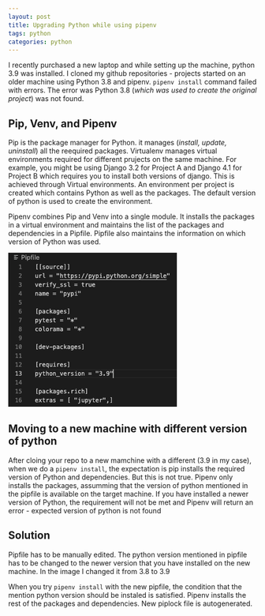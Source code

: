 ```yaml
---
layout: post
title: Upgrading Python while using pipenv
tags: python
categories: python
---
```


I recently purchased a new laptop and while setting up the machine, python 3.9 was installed. I cloned my github repositories - projects started on an older machine using Python 3.8 and pipenv. ```pipenv install``` command failed with errors. The error was Python 3.8 (*which was used to create the original project*) was not found.

## Pip, Venv,  and Pipenv

Pip is the package manager for Python. it manages (*install, update, uninstall*) all the reequired packages. Virtualenv manages virtual environments required for different prujects on the same machine. For example, you might be using Django 3.2 for Project A and Django 4.1 for Project B which requires you to install both versions of django. This is achieved through Virtual environments. An environment per project is created which contains Python as well as the packages. The default version of python is used to create the environment. 

Pipenv combines Pip and Venv into a single module. It installs the packages in a virtual environment and maintains the list of the packages and dependencies in a Pipfile. Pipfile also maintains the information on which version of Python was used.

![pipfile](/assets/media/pip/pipfile.png)

## Moving to a new machine with different version of python

After cloing your repo to a new mamchine with a different (3.9 in my case), when we do a ```pipenv install```, the expectation is pip installs the required version of Python and dependencies. But this is not true. Pipenv only installs the packages, assumming that the version of python mentioned in the pipfile is available on the target machine. If you have installed a newer version of Python, the requirement will not be met and Pipenv will return an error  - expected version of python is not found

## Solution

Pipfile has to be manually edited. The python version mentioned in pipfile has to be changed to the newer version that you have installed on the new machine. In the image I changed it from 3.8 to 3.9

When you try ```pipenv install``` with the new pipfile, the condition that the mention python version should be instaled is satisfied. Pipenv installs the rest of the packages and dependencies. New piplock file is autogenerated. 

